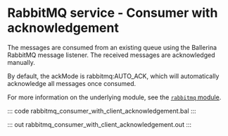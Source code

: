 # RabbitMQ service - Consumer with acknowledgement

The messages are consumed from an existing queue using the Ballerina RabbitMQ message listener. The received messages are acknowledged manually.

By default, the ackMode is rabbitmq:AUTO_ACK, which will automatically acknowledge all messages once consumed.

For more information on the underlying module, see the [`rabbitmq` module](https://lib.ballerina.io/ballerinax/rabbitmq/latest).

::: code rabbitmq_consumer_with_client_acknowledgement.bal :::

::: out rabbitmq_consumer_with_client_acknowledgement.out :::
